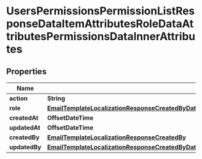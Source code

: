 

# UsersPermissionsPermissionListResponseDataItemAttributesRoleDataAttributesPermissionsDataInnerAttributes


## Properties

| Name | Type | Description | Notes |
|------------ | ------------- | ------------- | -------------|
|**action** | **String** |  |  [optional] |
|**role** | [**EmailTemplateLocalizationResponseCreatedByDataAttributesRolesDataInnerAttributesPermissionsDataInnerAttributesRole**](EmailTemplateLocalizationResponseCreatedByDataAttributesRolesDataInnerAttributesPermissionsDataInnerAttributesRole.md) |  |  [optional] |
|**createdAt** | **OffsetDateTime** |  |  [optional] |
|**updatedAt** | **OffsetDateTime** |  |  [optional] |
|**createdBy** | [**EmailTemplateLocalizationResponseCreatedBy**](EmailTemplateLocalizationResponseCreatedBy.md) |  |  [optional] |
|**updatedBy** | [**EmailTemplateLocalizationResponseCreatedByDataAttributesRolesDataInnerAttributesPermissionsDataInnerAttributesRole**](EmailTemplateLocalizationResponseCreatedByDataAttributesRolesDataInnerAttributesPermissionsDataInnerAttributesRole.md) |  |  [optional] |



